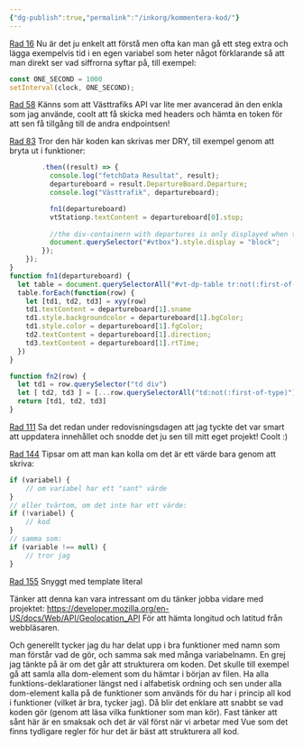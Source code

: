 ```yaml
---
{"dg-publish":true,"permalink":"/inkorg/kommentera-kod/"}
---
```




[Rad 16](https://github.com/Aurorien/Farstun/blob/0e78cfd37e594d9f527201fb68e86c8a145bf6de/index.js#L16)
Nu är det ju enkelt att förstå men ofta kan man gå ett steg extra och lägga exempelvis tid i en egen variabel som heter något förklarande så att man direkt ser vad siffrorna syftar på, till exempel:
```js
const ONE_SECOND = 1000
setInterval(clock, ONE_SECOND);
```

[Rad 58](https://github.com/Aurorien/Farstun/blob/0e78cfd37e594d9f527201fb68e86c8a145bf6de/index.js#L58)
Känns som att Västtrafiks API var lite mer avancerad än den enkla som jag använde, coolt att få skicka med headers och hämta en token för att sen få tillgång till de andra endpointsen!

[Rad 83](https://github.com/Aurorien/Farstun/blob/0e78cfd37e594d9f527201fb68e86c8a145bf6de/index.js#L83)
Tror den här koden kan skrivas mer DRY, till exempel genom att bryta ut i funktioner:
```js
        .then((result) => {
          console.log("fetchData Resultat", result);
          departureboard = result.DepartureBoard.Departure;
          console.log("Västtrafik", departureboard);

          fn1(departureboard)
          vtStationp.textContent = departureboard[0].stop;
          
          //the div-containern with departures is only displayed when the fetch is finished with the code below
          document.querySelector("#vtbox").style.display = "block";
        });
    });
}
function fn1(departureboard) {
  let table = document.querySelectorAll("#vt-dp-table tr:not(:first-of-type")
  table.forEach(function(row) {
    let [td1, td2, td3] = xyy(row)
    td1.textContent = departureboard[1].sname
    td1.style.backgroundcolor = departureboard[1].bgColor;
    td1.style.color = departureboard[1].fgColor;
    td2.textContent = departureboard[1].direction;
    td3.textContent = departureboard[1].rtTime;
  })
}

function fn2(row) {
  let td1 = row.querySelector("td div")
  let [ td2, td3 ] = [...row.querySelectorAll("td:not(:first-of-type)")]
  return [td1, td2, td3]
}
```

[Rad 111](https://github.com/Aurorien/Farstun/blob/0e78cfd37e594d9f527201fb68e86c8a145bf6de/index.js#L111)
Sa det redan under redovisningsdagen att jag tyckte det var smart att uppdatera innehållet och snodde det ju sen till mitt eget projekt! Coolt :)

[Rad 144](https://github.com/Aurorien/Farstun/blob/0e78cfd37e594d9f527201fb68e86c8a145bf6de/index.js#L144)
Tipsar om att man kan kolla om det är ett värde bara genom att skriva:
```js
if (variabel) {
	// om variabel har ett "sant" värde
}
// eller tvärtom, om det inte har ett värde:
if (!variabel) {
	// kod
}
// samma som:
if (variable !== null) {
	// tror jag
}
```

[Rad 155](https://github.com/Aurorien/Farstun/blob/0e78cfd37e594d9f527201fb68e86c8a145bf6de/index.js#L155)
Snyggt med template literal 

Tänker att denna kan vara intressant om du tänker jobba vidare med projektet:
https://developer.mozilla.org/en-US/docs/Web/API/Geolocation_API
För att hämta longitud och latitud från webbläsaren.

Och generellt tycker jag du har delat upp i bra funktioner med namn som man förstår vad de gör, och samma sak med många variabelnamn.
En grej jag tänkte på är om det går att strukturera om koden. Det skulle till exempel gå att samla alla dom-element som du hämtar i början av filen. Ha alla funktions-deklarationer längst ned i alfabetisk ordning och sen under alla dom-element kalla på de funktioner som används för du har i princip all kod i funktioner (vilket är bra, tycker jag). Då blir det enklare att snabbt se vad koden gör (genom att läsa vilka funktioner som man kör). Fast tänker att sånt här är en smaksak och det är väl först när vi arbetar med Vue som det finns tydligare regler för hur det är bäst att strukturera all kod.


